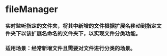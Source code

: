 # fileManager
### 实时监听指定的文件夹，将其中新增的文件根据扩展名移动到指定文件夹下以该扩展名命名的文件夹下，以实现文件分类功能。
### 适用场景：经常新增文件且需要对文件进行分类的场景。
